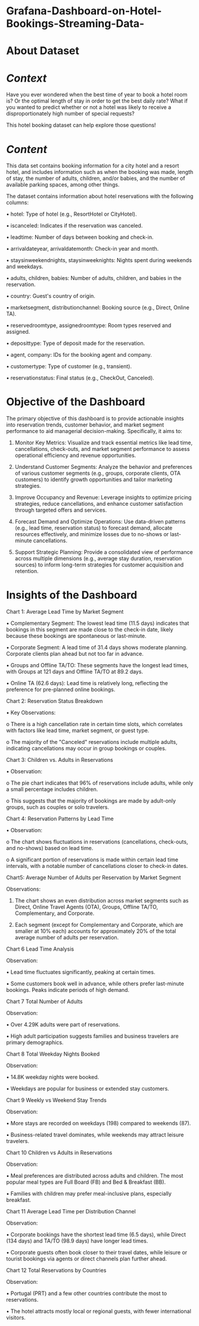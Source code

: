 # Grafana-Dashboard-on-Hotel-Bookings-Streaming-Data-

# About Dataset
# *Context*
Have you ever wondered when the best time of year to book a hotel room is? Or the optimal length of stay in order to get the best daily rate? What if you wanted to predict whether or not a hotel was likely to receive a disproportionately high number of special requests?

This hotel booking dataset can help explore those questions!

# *Content*
This data set contains booking information for a city hotel and a resort hotel, and includes information such as when the booking was made, length of stay, the number of adults, children, and/or babies, and the number of available parking spaces, among other things.

The dataset contains information about hotel reservations with the following columns:

•	hotel: Type of hotel (e.g., ResortHotel or CityHotel).

•	iscanceled: Indicates if the reservation was canceled.

•	leadtime: Number of days between booking and check-in.

•	arrivaldateyear, arrivaldatemonth: Check-in year and month.

•	staysinweekendnights, staysinweeknights: Nights spent during weekends and weekdays.

•	adults, children, babies: Number of adults, children, and babies in the reservation.

•	country: Guest's country of origin.

•	marketsegment, distributionchannel: Booking source (e.g., Direct, Online TA).

•	reservedroomtype, assignedroomtype: Room types reserved and assigned.

•	deposittype: Type of deposit made for the reservation.

•	agent, company: IDs for the booking agent and company.

•	customertype: Type of customer (e.g., transient).

•	reservationstatus: Final status (e.g., CheckOut, Canceled).


# Objective of the Dashboard

The primary objective of this dashboard is to provide actionable insights into reservation trends, customer behavior, and market segment performance to aid managerial decision-making. Specifically, it aims to:

1. Monitor Key Metrics: Visualize and track essential metrics like lead time, cancellations, check-outs, and market segment performance to assess operational efficiency and revenue opportunities.

2. Understand Customer Segments: Analyze the behavior and preferences of various customer segments (e.g., groups, corporate clients, OTA customers) to identify growth opportunities and tailor marketing strategies.

3. Improve Occupancy and Revenue: Leverage insights to optimize pricing strategies, reduce cancellations, and enhance customer satisfaction through targeted offers and services.

4. Forecast Demand and Optimize Operations: Use data-driven patterns (e.g., lead time, reservation status) to forecast demand, allocate resources effectively, and minimize losses due to no-shows or last-minute cancellations.

5. Support Strategic Planning: Provide a consolidated view of performance across multiple dimensions (e.g., average stay duration, reservation sources) to inform long-term strategies for customer acquisition and retention.

# Insights of the Dashboard

Chart 1: Average Lead Time by Market Segment

•	Complementary Segment: The lowest lead time (11.5 days) indicates that bookings in this segment are made close to the check-in date, likely because these bookings are spontaneous or last-minute.

•	Corporate Segment: A lead time of 31.4 days shows moderate planning. Corporate clients plan ahead but not too far in advance.

•	Groups and Offline TA/TO: These segments have the longest lead times, with Groups at 121 days and Offline TA/TO at 89.2 days.

•	Online TA (62.6 days): Lead time is relatively long, reflecting the preference for pre-planned online bookings.

Chart 2: Reservation Status Breakdown

•	Key Observations:

o	There is a high cancellation rate in certain time slots, which correlates with factors like lead time, market segment, or guest type.

o	The majority of the "Canceled" reservations include multiple adults, indicating cancellations may occur in group bookings or couples.

Chart 3: Children vs. Adults in Reservations

•	Observation:

o	The pie chart indicates that 96% of reservations include adults, while only a small percentage includes children.

o	This suggests that the majority of bookings are made by adult-only groups, such as couples or solo travelers.

Chart 4: Reservation Patterns by Lead Time

•	Observation:

o	The chart shows fluctuations in reservations (cancellations, check-outs, and no-shows) based on lead time.

o	A significant portion of reservations is made within certain lead time intervals, with a notable number of cancellations closer to check-in dates.

Chart5: Average Number of Adults per Reservation by Market Segment

Observations:

1.	The chart shows an even distribution across market segments such as Direct, Online Travel Agents (OTA), Groups, Offline TA/TO, Complementary, and Corporate.

2.	Each segment (except for Complementary and Corporate, which are smaller at 10% each) accounts for approximately 20% of the total average number of adults per reservation.

Chart 6 Lead Time Analysis

Observation:

•	 Lead time fluctuates significantly, peaking at certain times.

•	Some customers book well in advance, while others prefer last-minute bookings. Peaks indicate periods of high demand.

Chart 7 Total Number of Adults

Observation: 

•	Over 4.29K adults were part of reservations.

•	High adult participation suggests families and business travelers are primary demographics.

Chart 8  Total Weekday Nights Booked

Observation:

•	 14.8K weekday nights were booked.

•	Weekdays are popular for business or extended stay customers.

Chart 9  Weekly vs Weekend Stay Trends

Observation:

•	 More stays are recorded on weekdays (198) compared to weekends (87).

•	Business-related travel dominates, while weekends may attract leisure travelers.

Chart 10  Children vs Adults in Reservations

Observation:

•	 Meal preferences are distributed across adults and children. The most popular meal types are Full Board (FB) and Bed & Breakfast (BB).

•	Families with children may prefer meal-inclusive plans, especially breakfast.

Chart 11  Average Lead Time per Distribution Channel

Observation:

•	 Corporate bookings have the shortest lead time (6.5 days), while Direct (134 days) and TA/TO (98.9 days) have longer lead times.

•	Corporate guests often book closer to their travel dates, while leisure or tourist bookings via agents or direct channels plan further ahead.

Chart 12  Total Reservations by Countries

Observation: 

•	Portugal (PRT) and a few other countries contribute the most to reservations.

•	The hotel attracts mostly local or regional guests, with fewer international visitors.

